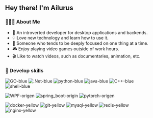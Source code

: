 ## Hey there! I'm Ailurus

### 👨🏻‍💻 About Me

- 👋 An introverted developer for desktop applications and backends.
- 💡 Love new technology and learn how to use it.
- 📒 Someone who tends to be deeply focused on one thing at a time.
- 🎮 Enjoy playing video games outside of work hours.
- 🎬 Like to watch videos, such as documentaries, animation, etc.

### 🔨 Develop skills
            
![GO-blue](https://img.shields.io/badge/GO-blue)
![.Net-blue](https://img.shields.io/badge/.Net-blue)
![python-blue](https://img.shields.io/badge/python-blue)
![java-blue](https://img.shields.io/badge/java-blue)
![C++-blue](https://img.shields.io/badge/C++-blue)
![shell-blue](https://img.shields.io/badge/shell-blue)

![WPF-origen](https://img.shields.io/badge/WPF-origen)
![spring\_boot-origin](https://img.shields.io/badge/spring_boot-origin)
![pytorch-origen](https://img.shields.io/badge/pytorch-origen)

![docker-yellow](https://img.shields.io/badge/docker-yellow)
![git-yellow](https://img.shields.io/badge/git-yellow)
![mysql-yellow](https://img.shields.io/badge/mysql-yellow)
![redis-yellow](https://img.shields.io/badge/redis-yellow)
![nginx-yellow](https://img.shields.io/badge/nginx-yellow)
